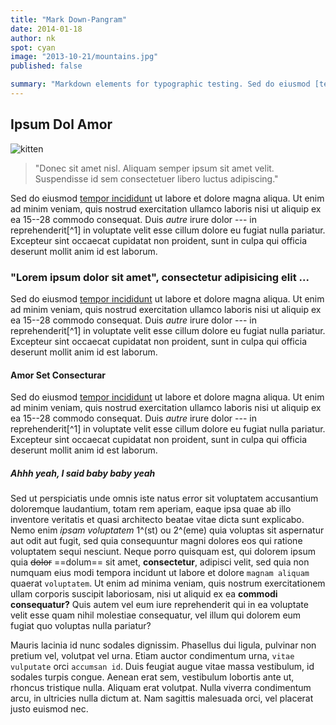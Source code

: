 ```yaml
---
title: "Mark Down-Pangram"
date: 2014-01-18
author: nk
spot: cyan
image: "2013-10-21/mountains.jpg"
published: false

summary: "Markdown elements for typographic testing. Sed do eiusmod [tempor incididunt](/..) ut labore et dolore magna aliqua. Ut enim ad minim veniam, quis nostrud exercitation ullamco laboris nisi ut aliquip ex ea 15--28 commodo consequat"
---
```

## Ipsum Dol Amor

![kitten](http://placekitten.com/g/600/200)

> "Donec sit amet nisl. Aliquam semper ipsum sit amet velit. Suspendisse id sem consectetuer libero luctus adipiscing."

Sed do eiusmod [tempor incididunt](/..) ut labore et dolore magna aliqua. Ut enim ad minim veniam, quis nostrud exercitation ullamco laboris nisi ut aliquip ex ea 15--28 commodo consequat. Duis *autre* irure dolor --- in reprehenderit[^1] in voluptate velit esse cillum dolore eu fugiat nulla pariatur. Excepteur sint occaecat cupidatat non proident, sunt in culpa qui officia deserunt mollit anim id est laborum.

### "Lorem ipsum dolor sit amet", consectetur adipisicing elit ...

Sed do eiusmod [tempor incididunt](/..) ut labore et dolore magna aliqua. Ut enim ad minim veniam, quis nostrud exercitation ullamco laboris nisi ut aliquip ex ea 15--28 commodo consequat. Duis *autre* irure dolor --- in reprehenderit[^1] in voluptate velit esse cillum dolore eu fugiat nulla pariatur. Excepteur sint occaecat cupidatat non proident, sunt in culpa qui officia deserunt mollit anim id est laborum.

#### Amor Set Consecturar

Sed do eiusmod [tempor incididunt](/..) ut labore et dolore magna aliqua. Ut enim ad minim veniam, quis nostrud exercitation ullamco laboris nisi ut aliquip ex ea 15--28 commodo consequat. Duis *autre* irure dolor --- in reprehenderit[^1] in voluptate velit esse cillum dolore eu fugiat nulla pariatur. Excepteur sint occaecat cupidatat non proident, sunt in culpa qui officia deserunt mollit anim id est laborum.

##### Ahhh yeah, I said baby baby yeah

Sed ut perspiciatis unde omnis iste natus error sit voluptatem accusantium doloremque laudantium, totam rem aperiam, eaque ipsa quae ab illo inventore veritatis et quasi architecto beatae vitae dicta sunt explicabo. Nemo enim _ipsam voluptatem_ 1^(st) ou 2^(eme) quia voluptas sit aspernatur aut odit aut fugit, sed quia consequuntur magni dolores eos qui ratione voluptatem sequi nesciunt. Neque porro quisquam est, qui dolorem ipsum quia ~~dolor~~ ==dolum== sit amet, **consectetur**, adipisci velit, sed quia non numquam eius modi tempora incidunt ut labore et dolore `magnam aliquam` quaerat `voluptatem`. Ut enim ad minima veniam, quis nostrum exercitationem ullam corporis suscipit laboriosam, nisi ut aliquid ex ea __commodi consequatur?__ Quis autem vel eum iure reprehenderit qui in ea voluptate velit esse quam nihil molestiae consequatur, vel illum qui dolorem eum fugiat quo voluptas nulla pariatur?

Mauris lacinia id nunc sodales dignissim. Phasellus dui ligula, pulvinar non pretium vel, volutpat vel urna. Etiam auctor condimentum urna, `vitae vulputate` orci `accumsan id`. Duis feugiat augue vitae massa vestibulum, id sodales turpis congue. Aenean erat sem, vestibulum lobortis ante ut, rhoncus tristique nulla. Aliquam erat volutpat. Nulla viverra condimentum arcu, in ultricies nulla dictum at. Nam sagittis malesuada orci, vel placerat justo euismod nec.